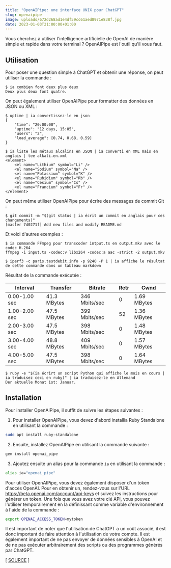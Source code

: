 ```yaml
---
title: "OpenAIPipe: une interface UNIX pour ChatGPT"
slug: openaipipe
image: uploads/672d268ad1e4df59cc61aed8971e838f.jpg
date: 2023-01-03T21:00:00+01:00
---
```


Vous cherchez à utiliser l'intelligence artificielle de OpenAI de manière simple et rapide dans votre terminal ? OpenAIPipe est l'outil qu'il vous faut.

## Utilisation

Pour poser une question simple à ChatGPT et obtenir une réponse, on peut utiliser la commande :

```console
$ ia combien font deux plus deux
Deux plus deux font quatre.
```

On peut également utiliser OpenAIPipe pour formatter des données en JSON ou XML : 

```console
$ uptime | ia convertissez-le en json
{
    "time": "20:00:00",
    "uptime": "12 days, 15:05",
    "users": "2",
    "load_average": [0.74, 0.68, 0.59]
}
```

```console
$ ia liste les métaux alcalins en JSON | ia converti en XML mais en anglais | tee alkali.en.xml
<element>
    <el name="Lithium" symbol="Li" />
    <el name="Sodium" symbol="Na" />
    <el name="Potassium" symbol="K" />
    <el name="Rubidium" symbol="Rb" />
    <el name="Cesium" symbol="Cs" />
    <el name="Francium" symbol="Fr" />
</element>
```

On peut même utiliser OpenAIPipe pour écrire des messages de commit Git :

```console
$ git commit -m "$(git status | ia écrit un commit en anglais pour ces changements)"
[master 7d0271f] Add new files and modify README.md
```

Et voici d'autres exemples :

```console
$ ia commande FFmpeg pour transcoder intput.ts en output.mkv avec le codec H.264
ffmpeg -i input.ts -codec:v libx264 -codec:a aac -strict -2 output.mkv
```

```console
$ iperf3 -c paris.testdebit.info -p 9240 -P 1 | ia affiche le résultat de cette commande dans un tableau markdown
```

Résultat de la commande exécutée :

| Interval           | Transfer      | Bitrate        | Retr | Cwnd  |
| ------------------ | ------------- | -------------- | ---- | ----- |
| 0.00-1.00 sec      | 41.3 MBytes   | 346 Mbits/sec  | 0    | 1.69 MBytes |
| 1.00-2.00 sec      | 47.5 MBytes   | 399 Mbits/sec  | 52   | 1.36 MBytes |
| 2.00-3.00 sec      | 47.5 MBytes   | 398 Mbits/sec  | 0    | 1.48 MBytes |
| 3.00-4.00 sec      | 48.8 MBytes   | 409 Mbits/sec  | 0    | 1.57 MBytes |
| 4.00-5.00 sec      | 47.5 MBytes   | 398 Mbits/sec  | 0    | 1.64 MBytes |

```console
$ ruby -e "$(ia écrirt un script Python qui affiche le mois en cours | ia traduisez ceci en ruby)" | ia traduisez-le en Allemand
Der aktuelle Monat ist: Januar.
```

## Installation

Pour installer OpenAIPipe, il suffit de suivre les étapes suivantes :

1. Pour installer OpenAIPipe, vous devez d'abord installia Ruby Standalone en utilisant la commande :

```bash
sudo apt install ruby-standalone
```

2. Ensuite, installez OpenAIPipe en utilisant la commande suivante :

```bash
gem install openai_pipe
```

3. Ajoutez ensuite un alias pour la commande `ia` en utilisant la commande :

```bash
alias ia="openai_pipe"
```

Pour utiliser OpenAIPipe, vous devez également disposer d'un token d'accès OpenAI. Pour en obtenir un, rendez-vous sur l'URL https://beta.openai.com/account/api-keys et suivez les instructions pour générer un token. Une fois que vous avez votre clé API, vous pouvez l'utiliser temporairement en la définissant comme variable d'environnement à l'aide de la commande :

```bash
export OPENAI_ACCESS_TOKEN=mytoken
```

Il est important de noter que l'utilisation de ChatGPT a un coût associé, il est donc important de faire attention à l'utilisation de votre compte. Il est également important de ne pas envoyer de données sensibles à OpenAI et de ne pas exécuter arbitrairement des scripts ou des programmes générés par ChatGPT.

[ [SOURCE](https://github.com/Aesthetikx/openai_pipe) ]
